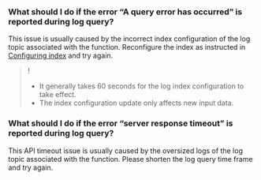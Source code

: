 ### What should I do if the error “A query error has occurred” is reported during log query?

This issue is usually caused by the incorrect index configuration of the log topic associated with the function. Reconfigure the index as instructed in [Configuring index](https://intl.cloud.tencent.com/document/product/583/39778#configuring-index) and try again.

>! 
>- It generally takes 60 seconds for the log index configuration to take effect.
>- The index configuration update only affects new input data.

### What should I do if the error “server response timeout” is reported during log query?

This API timeout issue is usually caused by the oversized logs of the log topic associated with the function. Please shorten the log query time frame and try again.

